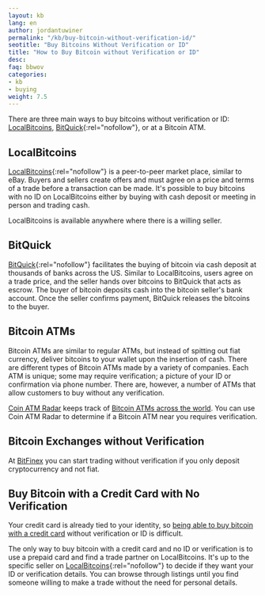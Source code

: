 ```yaml
---
layout: kb
lang: en
author: jordantuwiner
permalink: "/kb/buy-bitcoin-without-verification-id/"
seotitle: "Buy Bitcoins Without Verification or ID"
title: "How to Buy Bitcoin without Verification or ID"
desc:  
faq: bbwov
categories: 
- kb
- buying
weight: 7.5
---
```

There are three main ways to buy bitcoins without verification or ID: [LocalBitcoins](/exchanges/localbitcoins/), [BitQuick](http://buybitcoinww.co/buybitquick){:rel="nofollow"}, or at a Bitcoin ATM. 

## LocalBitcoins

[LocalBitcoins](http://buybitcoinww.co/local_bitcoins){:rel="nofollow"} is a peer-to-peer market place, similar to eBay. Buyers and sellers create offers and must agree on a price and terms of a trade before a transaction can be made. It's possible to buy bitcoins with no ID on LocalBitcoins either by buying with cash deposit or meeting in person and trading cash. 

LocalBitcoins is available anywhere where there is a willing seller. 

## BitQuick

[BitQuick](http://buybitcoinww.co/buybitquick){:rel="nofollow"} facilitates the buying of bitcoin via cash deposit at thousands of banks across the US. Similar to LocalBitcoins, users agree on a trade price, and the seller hands over bitcoins to BitQuick that acts as escrow. The buyer of bitcoin deposits cash into the bitcoin seller's bank account. Once the seller confirms payment, BitQuick releases the bitcoins to the buyer. 

## Bitcoin ATMs

Bitcoin ATMs are similar to regular ATMs, but instead of spitting out fiat currency, deliver bitcoins to your wallet upon the insertion of cash. There are different types of Bitcoin ATMs made by a variety of companies. Each ATM is unique; some may require verification; a picture of your ID or confirmation via phone number. There are, however, a number of ATMs that allow customers to buy without any verification. 

[Coin ATM Radar](http://coinatmradar.com/) keeps track of [Bitcoin ATMs across the world](http://www.coindesk.com/bitcoin-atm-map/). You can use Coin ATM Radar to determine if a Bitcoin ATM near you requires verification. 

## Bitcoin Exchanges without Verification

At [BitFinex](http://buybitcoinww.co/bitfinex_exchange) you can start trading without verification if you only deposit cryptocurrency and not fiat. 

## Buy Bitcoin with a Credit Card with No Verification 

Your credit card is already tied to your identity, so [being able to buy bitcoin with a credit card](/en/buy-bitcoin-credit-debit-card/) without verification or ID is difficult. 

The only way to buy bitcoin with a credit card and no ID or verification is to use a prepaid card and find a trade partner on LocalBitcoins. It's up to the specific seller on [LocalBitcoins](http://buybitcoinww.co/local_bitcoins){:rel="nofollow"} to decide if they want your ID or verification details. You can browse through listings until you find someone willing to make a trade without the need for personal details.  